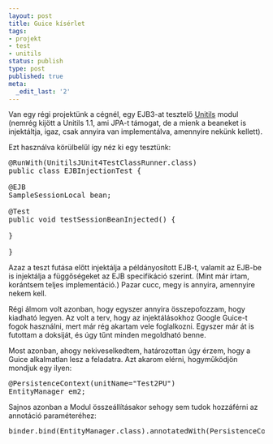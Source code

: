 ```yaml
---
layout: post
title: Guice kísérlet
tags:
- projekt
- test
- unitils
status: publish
type: post
published: true
meta:
  _edit_last: '2'
---
```

Van egy régi projektünk a cégnél, egy EJB3-at tesztelő <a href="http://www.unitils.org/">Unitils</a> modul (nemrég kijött a Unitils 1.1, ami JPA-t támogat, de a mienk a beaneket is injektáltja, igaz, csak annyira van implementálva, amennyire nekünk kellett).

Ezt használva körülbelűl így néz ki egy tesztünk:

<pre lang="java">
@RunWith(UnitilsJUnit4TestClassRunner.class)
public class EJBInjectionTest {

@EJB
SampleSessionLocal bean;

@Test
public void testSessionBeanInjected() {

}

}
</pre>

Azaz a teszt futása előtt injektálja a példányosított EJB-t, valamit az EJB-be is injektálja a függőségeket az EJB specifikáció szerint. (Mint már írtam, korántsem teljes implementáció.) Pazar cucc, megy is annyira, amennyire nekem kell.

Régi álmom volt azonban, hogy egyszer annyira összepofozzam, hogy kiadható legyen. Az volt a terv, hogy az injektálásokhoz Google Guice-t fogok használni, mert már rég akartam vele foglalkozni. Egyszer már át is futottam a doksiját, és úgy tűnt minden megoldható benne.

Most azonban, ahogy nekiveselkedtem, határozottan úgy érzem, hogy a Guice alkalmatlan lesz a feladatra. Azt akarom elérni, hogyműködjön mondjuk egy ilyen:

<pre lang="java">
@PersistenceContext(unitName="Test2PU")
EntityManager em2;
</pre>

Sajnos azonban a Modul összeállításakor sehogy sem tudok hozzáférni az annotáció paraméteréhez:

<pre lang="java">
binder.bind(EntityManager.class).annotatedWith(PersistenceContext.class).toProvider(new EntityManagerProvider(directory, null));</pre>

